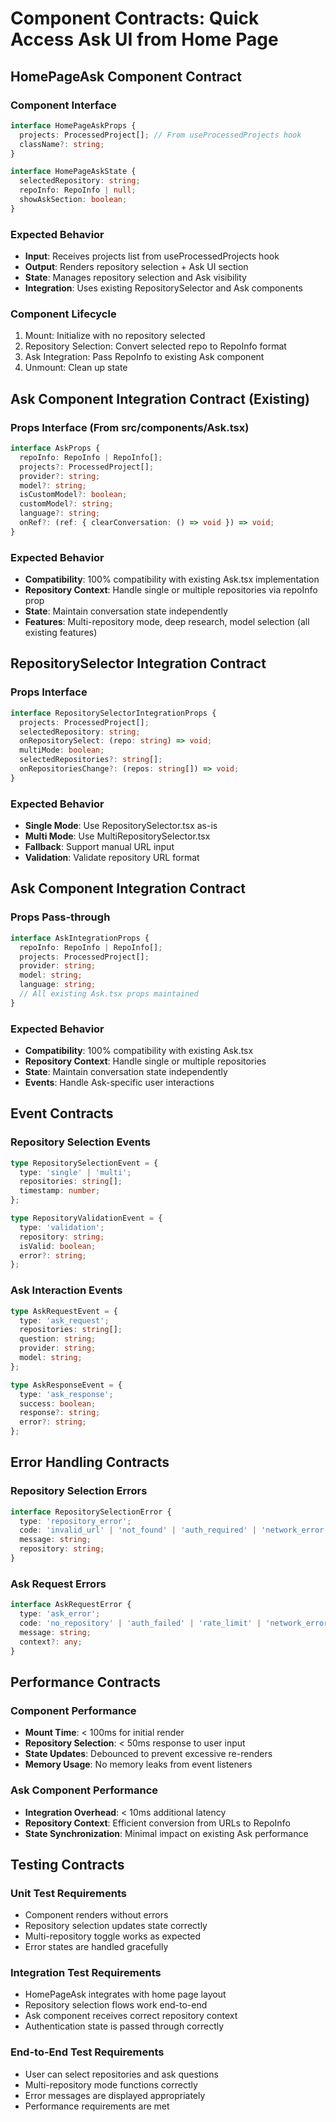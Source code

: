 # Component Contracts: Quick Access Ask UI from Home Page

## HomePageAsk Component Contract

### Component Interface
```typescript
interface HomePageAskProps {
  projects: ProcessedProject[]; // From useProcessedProjects hook
  className?: string;
}

interface HomePageAskState {
  selectedRepository: string;
  repoInfo: RepoInfo | null;
  showAskSection: boolean;
}
```

### Expected Behavior
- **Input**: Receives projects list from useProcessedProjects hook
- **Output**: Renders repository selection + Ask UI section
- **State**: Manages repository selection and Ask visibility
- **Integration**: Uses existing RepositorySelector and Ask components

### Component Lifecycle
1. Mount: Initialize with no repository selected
2. Repository Selection: Convert selected repo to RepoInfo format
3. Ask Integration: Pass RepoInfo to existing Ask component
4. Unmount: Clean up state

## Ask Component Integration Contract (Existing)

### Props Interface (From src/components/Ask.tsx)
```typescript
interface AskProps {
  repoInfo: RepoInfo | RepoInfo[];
  projects?: ProcessedProject[];
  provider?: string;
  model?: string;
  isCustomModel?: boolean;
  customModel?: string;
  language?: string;
  onRef?: (ref: { clearConversation: () => void }) => void;
}
```

### Expected Behavior
- **Compatibility**: 100% compatibility with existing Ask.tsx implementation
- **Repository Context**: Handle single or multiple repositories via repoInfo prop
- **State**: Maintain conversation state independently
- **Features**: Multi-repository mode, deep research, model selection (all existing features)

## RepositorySelector Integration Contract

### Props Interface
```typescript
interface RepositorySelectorIntegrationProps {
  projects: ProcessedProject[];
  selectedRepository: string;
  onRepositorySelect: (repo: string) => void;
  multiMode: boolean;
  selectedRepositories?: string[];
  onRepositoriesChange?: (repos: string[]) => void;
}
```

### Expected Behavior
- **Single Mode**: Use RepositorySelector.tsx as-is
- **Multi Mode**: Use MultiRepositorySelector.tsx
- **Fallback**: Support manual URL input
- **Validation**: Validate repository URL format

## Ask Component Integration Contract

### Props Pass-through
```typescript
interface AskIntegrationProps {
  repoInfo: RepoInfo | RepoInfo[];
  projects: ProcessedProject[];
  provider: string;
  model: string;
  language: string;
  // All existing Ask.tsx props maintained
}
```

### Expected Behavior
- **Compatibility**: 100% compatibility with existing Ask.tsx
- **Repository Context**: Handle single or multiple repositories
- **State**: Maintain conversation state independently
- **Events**: Handle Ask-specific user interactions

## Event Contracts

### Repository Selection Events
```typescript
type RepositorySelectionEvent = {
  type: 'single' | 'multi';
  repositories: string[];
  timestamp: number;
};

type RepositoryValidationEvent = {
  type: 'validation';
  repository: string;
  isValid: boolean;
  error?: string;
};
```

### Ask Interaction Events
```typescript
type AskRequestEvent = {
  type: 'ask_request';
  repositories: string[];
  question: string;
  provider: string;
  model: string;
};

type AskResponseEvent = {
  type: 'ask_response';
  success: boolean;
  response?: string;
  error?: string;
};
```

## Error Handling Contracts

### Repository Selection Errors
```typescript
interface RepositorySelectionError {
  type: 'repository_error';
  code: 'invalid_url' | 'not_found' | 'auth_required' | 'network_error';
  message: string;
  repository: string;
}
```

### Ask Request Errors
```typescript
interface AskRequestError {
  type: 'ask_error';
  code: 'no_repository' | 'auth_failed' | 'rate_limit' | 'network_error' | 'api_error';
  message: string;
  context?: any;
}
```

## Performance Contracts

### Component Performance
- **Mount Time**: < 100ms for initial render
- **Repository Selection**: < 50ms response to user input
- **State Updates**: Debounced to prevent excessive re-renders
- **Memory Usage**: No memory leaks from event listeners

### Ask Component Performance
- **Integration Overhead**: < 10ms additional latency
- **Repository Context**: Efficient conversion from URLs to RepoInfo
- **State Synchronization**: Minimal impact on existing Ask performance

## Testing Contracts

### Unit Test Requirements
- Component renders without errors
- Repository selection updates state correctly
- Multi-repository toggle works as expected
- Error states are handled gracefully

### Integration Test Requirements
- HomePageAsk integrates with home page layout
- Repository selection flows work end-to-end
- Ask component receives correct repository context
- Authentication state is passed through correctly

### End-to-End Test Requirements
- User can select repositories and ask questions
- Multi-repository mode functions correctly
- Error messages are displayed appropriately
- Performance requirements are met
